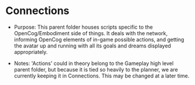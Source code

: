 # Connections

* Purpose: This parent folder houses scripts specific to the OpenCog/Embodiment side of things. It deals with the network, informing OpenCog elements of in-game possible actions, and getting the avatar up and running with all its goals and dreams displayed appropriately. 

* Notes: 'Actions' could in theory belong to the Gameplay high level parent folder, but because it is tied so heavily to the planner, we are currently keeping it in Connections. This may be changed at a later time. 